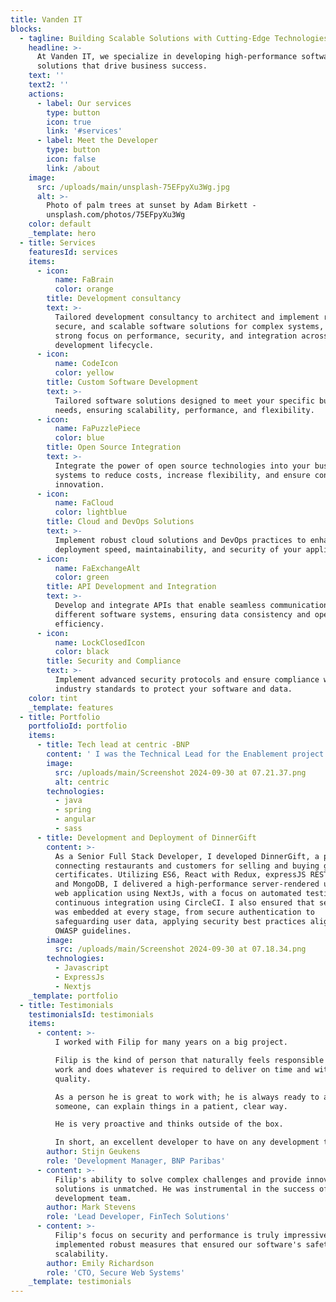 ```yaml
---
title: Vanden IT
blocks:
  - tagline: Building Scalable Solutions with Cutting-Edge Technologies
    headline: >-
      At Vanden IT, we specialize in developing high-performance software
      solutions that drive business success.
    text: ''
    text2: ''
    actions:
      - label: Our services
        type: button
        icon: true
        link: '#services'
      - label: Meet the Developer
        type: button
        icon: false
        link: /about
    image:
      src: /uploads/main/unsplash-75EFpyXu3Wg.jpg
      alt: >-
        Photo of palm trees at sunset by Adam Birkett -
        unsplash.com/photos/75EFpyXu3Wg
    color: default
    _template: hero
  - title: Services
    featuresId: services
    items:
      - icon:
          name: FaBrain
          color: orange
        title: Development consultancy
        text: >-
          Tailored development consultancy to architect and implement robust,
          secure, and scalable software solutions for complex systems, with a
          strong focus on performance, security, and integration across the
          development lifecycle.
      - icon:
          name: CodeIcon
          color: yellow
        title: Custom Software Development
        text: >-
          Tailored software solutions designed to meet your specific business
          needs, ensuring scalability, performance, and flexibility.
      - icon:
          name: FaPuzzlePiece
          color: blue
        title: Open Source Integration
        text: >-
          Integrate the power of open source technologies into your business
          systems to reduce costs, increase flexibility, and ensure continuous
          innovation.
      - icon:
          name: FaCloud
          color: lightblue
        title: Cloud and DevOps Solutions
        text: >-
          Implement robust cloud solutions and DevOps practices to enhance
          deployment speed, maintainability, and security of your applications.
      - icon:
          name: FaExchangeAlt
          color: green
        title: API Development and Integration
        text: >-
          Develop and integrate APIs that enable seamless communication between
          different software systems, ensuring data consistency and operational
          efficiency.
      - icon:
          name: LockClosedIcon
          color: black
        title: Security and Compliance
        text: >-
          Implement advanced security protocols and ensure compliance with
          industry standards to protect your software and data.
    color: tint
    _template: features
  - title: Portfolio
    portfolioId: portfolio
    items:
      - title: Tech lead at centric -BNP
        content: ' I was the Technical Lead for the Enablement project at BNP Paribas Fortis, responsible for onboarding users to the financial platform Centric. While leading the technical aspects of Centric, I implemented OWASP guidelines, performed vulnerability assessments, and integrated secure coding practices to ensure that the platform was resilient against modern threats.'
        image:
          src: /uploads/main/Screenshot 2024-09-30 at 07.21.37.png
          alt: centric
        technologies:
          - java
          - spring
          - angular
          - sass
      - title: Development and Deployment of DinnerGift
        content: >-
          As a Senior Full Stack Developer, I developed DinnerGift, a platform
          connecting restaurants and customers for selling and buying gift
          certificates. Utilizing ES6, React with Redux, expressJS REST backend,
          and MongoDB, I delivered a high-performance server-rendered universal
          web application using NextJs, with a focus on automated testing and
          continuous integration using CircleCI. I also ensured that security
          was embedded at every stage, from secure authentication to
          safeguarding user data, applying security best practices aligned with
          OWASP guidelines.
        image:
          src: /uploads/main/Screenshot 2024-09-30 at 07.18.34.png
        technologies:
          - Javascript
          - ExpressJs
          - Nextjs
    _template: portfolio
  - title: Testimonials
    testimonialsId: testimonials
    items:
      - content: >-
          I worked with Filip for many years on a big project.

          Filip is the kind of person that naturally feels responsible for his
          work and does whatever is required to deliver on time and with high
          quality.

          As a person he is great to work with; he is always ready to assist
          someone, can explain things in a patient, clear way.

          He is very proactive and thinks outside of the box.

          In short, an excellent developer to have on any development team.
        author: Stijn Geukens
        role: 'Development Manager, BNP Paribas'
      - content: >-
          Filip's ability to solve complex challenges and provide innovative
          solutions is unmatched. He was instrumental in the success of our
          development team.
        author: Mark Stevens
        role: 'Lead Developer, FinTech Solutions'
      - content: >-
          Filip's focus on security and performance is truly impressive. He
          implemented robust measures that ensured our software's safety and
          scalability.
        author: Emily Richardson
        role: 'CTO, Secure Web Systems'
    _template: testimonials
---
```


